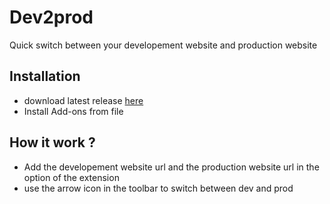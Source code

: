 # Dev2prod

Quick switch between your developement website and production website 

## Installation 

* download latest release [here](https://github.com/Poulpator/dev2prod/releases)
* Install Add-ons from file

## How it work ?

* Add the developement website url and the production website url in the option of the extension
* use the arrow icon in the toolbar to switch between dev and prod